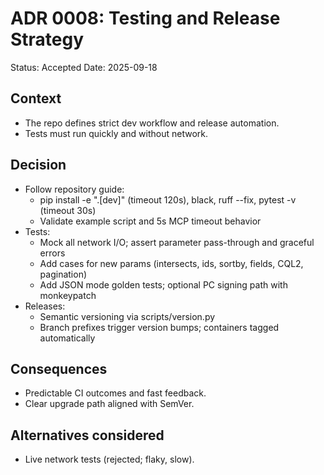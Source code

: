 # ADR 0008: Testing and Release Strategy

Status: Accepted
Date: 2025-09-18

## Context
- The repo defines strict dev workflow and release automation.
- Tests must run quickly and without network.

## Decision
- Follow repository guide:
  - pip install -e ".[dev]" (timeout 120s), black, ruff --fix, pytest -v (timeout 30s)
  - Validate example script and 5s MCP timeout behavior
- Tests:
  - Mock all network I/O; assert parameter pass-through and graceful errors
  - Add cases for new params (intersects, ids, sortby, fields, CQL2, pagination)
  - Add JSON mode golden tests; optional PC signing path with monkeypatch
- Releases:
  - Semantic versioning via scripts/version.py
  - Branch prefixes trigger version bumps; containers tagged automatically

## Consequences
- Predictable CI outcomes and fast feedback.
- Clear upgrade path aligned with SemVer.

## Alternatives considered
- Live network tests (rejected; flaky, slow).
